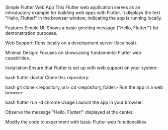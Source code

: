 Simple Flutter Web App
This Flutter web application serves as an introductory example for building web apps with Flutter. It displays the text "Hello, Flutter!" in the browser window, indicating the app is running locally.

Features
Simple UI: Shows a basic greeting message ("Hello, Flutter!") for demonstration purposes.

Web Support: Runs locally on a development server (localhost).

Minimal Design: Focuses on showcasing fundamental Flutter web capabilities.

Installation
Ensure that Flutter is set up with web support on your system:

bash
flutter doctor
Clone this repository:

bash
git clone <repository_url>
cd <repository_folder>
Run the app in a web browser:

bash
flutter run -d chrome
Usage
Launch the app in your browser.

Observe the message "Hello, Flutter!" displayed at the center.

Modify the code to experiment with basic Flutter web functionalities.

